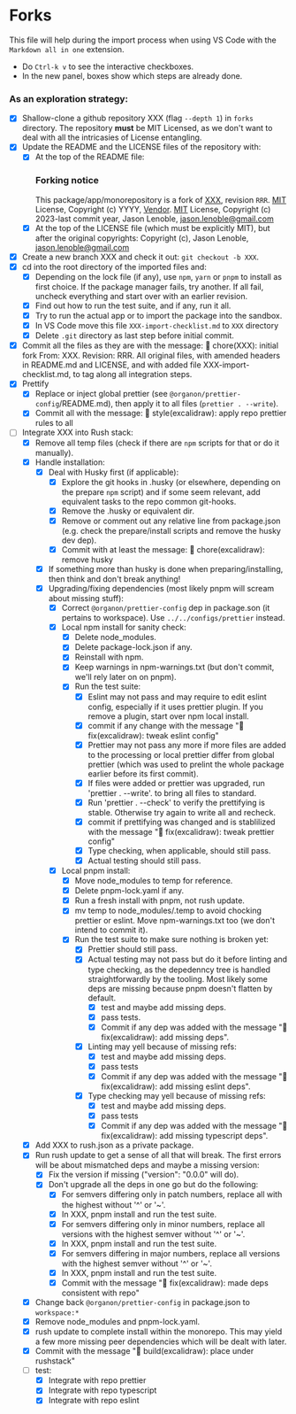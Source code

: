 # Forks

This file will help during the import process when using VS Code with the `Markdown all in one` extension.

- Do `Ctrl-k v` to see the interactive checkboxes.
- In the new panel, boxes show which steps are already done.

### As an exploration strategy:

- [x] Shallow-clone a github repository XXX (flag `--depth 1`) in `forks` directory. The repository **must** be MIT Licensed, as we don't want to deal with all the intricasies of License entangling.
- [x] Update the README and the LICENSE files of the repository with:
  - [x] At the top of the README file:
    ### Forking notice
    This package/app/monorepository is a fork of [XXX](https://github.com/vendor/x.git), revision `RRR`. [MIT](https://opensource.org/license/mit/) License, Copyright (c) YYYY, [Vendor](https://vendor.com). [MIT](https://opensource.org/license/mit/) License, Copyright (c) 2023-last commit year, Jason Lenoble, <jason.lenoble@gmail.com>
  - [x] At the top of the LICENSE file (which must be explicitly MIT), but after the original copyrights: Copyright (c), Jason Lenoble, <jason.lenoble@gmail.com>
- [x] Create a new branch XXX and check it out: `git checkout -b XXX`.
- [x] cd into the root directory of the imported files and:
  - [x] Depending on the lock file (if any), use `npm`, `yarn` or `pnpm` to install as first choice. If the package manager fails, try another. If all fail, uncheck everything and start over with an earlier revision.
  - [x] Find out how to run the test suite, and if any, run it all.
  - [x] Try to run the actual app or to import the package into the sandbox.
  - [x] In VS Code move this file `XXX-import-checklist.md` to `XXX` directory
  - [x] Delete `.git` directory as last step before initial commit.
- [x] Commit all the files as they are with the message: 🔧 chore(XXX): initial fork From: XXX. Revision: RRR. All original files, with amended headers in README.md and LICENSE, and with added file XXX-import-checklist.md, to tag along all integration steps.
- [x] Prettify
  - [x] Replace or inject global prettier (see `@organon/prettier-config`/README.md), then apply it to all files (`prettier . --write`).
  - [x] Commit all with the message: 🎨 style(excalidraw): apply repo prettier rules to all
- [ ] Integrate XXX into Rush stack:
  - [x] Remove all temp files (check if there are `npm` scripts for that or do it manually).
  - [x] Handle installation:
    - [x] Deal with Husky first (if applicable):
      - [x] Explore the git hooks in .husky (or elsewhere, depending on the prepare `npm` script) and if some seem relevant, add equivalent tasks to the repo common git-hooks.
      - [x] Remove the .husky or equivalent dir.
      - [x] Remove or comment out any relative line from package.json (e.g. check the prepare/install scripts and remove the husky dev dep).
      - [x] Commit with at least the message: 🔧 chore(excalidraw): remove husky
    - [x] If something more than husky is done when preparing/installing, then think and don't break anything!
    - [x] Upgrading/fixing dependencies (most likely pnpm will scream about missing stuff):
      - [x] Correct `@organon/prettier-config` dep in package.son (it pertains to workspace). Use `../../configs/prettier` instead.
      - [x] Local npm install for sanity check:
        - [x] Delete node_modules.
        - [x] Delete package-lock.json if any.
        - [x] Reinstall with npm.
        - [x] Keep warnings in npm-warnings.txt (but don't commit, we'll rely later on on pnpm).
        - [x] Run the test suite:
          - [x] Eslint may not pass and may require to edit eslint config, especially if it uses prettier plugin. If you remove a plugin, start over npm local install.
          - [x] commit if any change with the message "🐛 fix(excalidraw): tweak eslint config"
          - [x] Prettier may not pass any more if more files are added to the processing or local prettier differ from global prettier (which was used to prelint the whole package earlier before its first commit).
          - [x] If files were added or prettier was upgraded, run 'prettier . --write'. to bring all files to standard.
          - [x] Run 'prettier . --check' to verify the prettifying is stable. Otherwise try again to write all and recheck.
          - [x] commit if prettifying was changed and is stablilized with the message "🐛 fix(excalidraw): tweak prettier config"
          - [x] Type checking, when applicable, should still pass.
          - [x] Actual testing should still pass.
      - [x] Local pnpm install:
        - [x] Move node_modules to temp for reference.
        - [x] Delete pnpm-lock.yaml if any.
        - [x] Run a fresh install with pnpm, not rush update.
        - [x] mv temp to node_modules/.temp to avoid chocking prettier or eslint. Move npm-warnings.txt too (we don't intend to commit it).
        - [x] Run the test suite to make sure nothing is broken yet:
          - [x] Prettier should still pass.
          - [x] Actual testing may not pass but do it before linting and type checking, as the depedenncy tree is handled straightforwardly by the tooling. Most likely some deps are missing because pnpm doesn't flatten by default.
            - [x] test and maybe add missing deps.
            - [x] pass tests.
            - [x] Commit if any dep was added with the message "🐛 fix(excalidraw): add missing deps".
          - [x] Linting may yell because of missing refs:
            - [x] test and maybe add missing deps.
            - [x] pass tests
            - [x] Commit if any dep was added with the message "🐛 fix(excalidraw): add missing eslint deps".
          - [x] Type checking may yell because of missing refs:
            - [x] test and maybe add missing deps.
            - [x] pass tests
            - [x] Commit if any dep was added with the message "🐛 fix(excalidraw): add missing typescript deps".
  - [x] Add XXX to rush.json as a private package.
  - [x] Run rush update to get a sense of all that will break. The first errors will be about mismatched deps and maybe a missing version:
    - [x] Fix the version if missing ("version": "0.0.0" will do).
    - [x] Don't upgrade all the deps in one go but do the following:
      - [x] For semvers differing only in patch numbers, replace all with the highest without '^' or '~'.
      - [x] In XXX, pnpm install and run the test suite.
      - [x] For semvers differing only in minor numbers, replace all versions with the highest semver without '^' or '~'.
      - [x] In XXX, pnpm install and run the test suite.
      - [x] For semvers differing in major numbers, replace all versions with the highest semver without '^' or '~'.
      - [x] In XXX, pnpm install and run the test suite.
      - [x] Commit with the message "🐛 fix(excalidraw): made deps consistent with repo"
  - [x] Change back `@organon/prettier-config` in package.json to `workspace:*`
  - [x] Remove node_modules and pnpm-lock.yaml.
  - [x] rush update to complete install within the monorepo. This may yield a few more missing peer dependencies which will be dealt with later.
  - [x] Commit with the message "👷 build(excalidraw): place under rushstack"
  - [ ] test:
    - [x] Integrate with repo prettier
    - [x] Integrate with repo typescript
    - [x] Integrate with repo eslint
